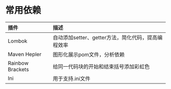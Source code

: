 # 常用依赖

| 插件             | 描述                                               |
| :--------------- | :------------------------------------------------- |
| Lombok           | 自动添加setter、getter方法，简化代码，提高编程效率 |
| Maven Hepler     | 图形化展示pom文件，分析依赖                        |
| Rainbow Brackets | 给同一代码块的开始和结束括号添加彩虹色             |
| Ini              | 用于支持.ini文件                                   |


